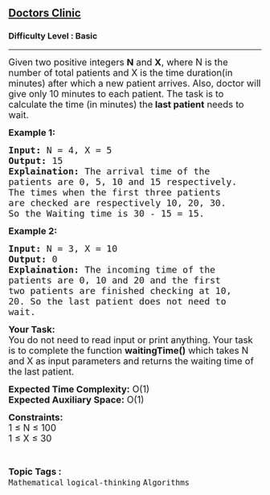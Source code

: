 <h2><a href="https://www.geeksforgeeks.org/problems/doctors-clinic0431/1?page=3&category=Arrays,Mathematical,Sorting&difficulty=Basic&status=unsolved&sortBy=submissions">Doctors Clinic</a></h2><h3>Difficulty Level : Basic</h3><hr><div class="problems_problem_content__Xm_eO"><p><span style="font-size: 18px;">Given two positive integers <strong>N</strong> and <strong>X</strong>, where N is the number of total patients and X is the time duration(in minutes) after which a new patient arrives. Also, doctor will give only 10 minutes to each patient. The task is to calculate the time (in minutes) the<strong> last patient</strong> needs to wait.</span></p>
<p><strong><span style="font-size: 18px;">Example 1:</span></strong></p>
<pre><span style="font-size: 18px;"><strong>Input:</strong> N = 4, X = 5
<strong>Output:</strong> 15
<strong>Explaination:</strong> The arrival time of the 
patients are 0, 5, 10 and 15 respectively. 
The times when the first three patients 
are checked are respectively 10, 20, 30. 
So the Waiting time is 30 - 15 = 15.</span></pre>
<p><strong><span style="font-size: 18px;">Example 2:</span></strong></p>
<pre><span style="font-size: 18px;"><strong>Input:</strong> N = 3, X = 10
<strong>Output:</strong> 0
<strong>Explaination:</strong> The incoming time of the 
patients are 0, 10 and 20 and the first 
two patients are finished checking at 10, 
20. So the last patient does not need to 
wait.</span></pre>
<p><span style="font-size: 18px;"><strong>Your Task:</strong><br>You do not need to read input or print anything. Your task is to complete the function <strong>waitingTime()</strong> which takes N and X as input parameters and returns the waiting time of the last patient.</span></p>
<p><span style="font-size: 18px;"><strong>Expected Time Complexity:</strong> O(1)<br><strong>Expected Auxiliary Space:</strong> O(1)</span></p>
<p><span style="font-size: 18px;"><strong>Constraints:</strong><br>1 ≤ N ≤ 100<br>1 ≤ X ≤ 30</span></p></div><br><p><span style=font-size:18px><strong>Topic Tags : </strong><br><code>Mathematical</code>&nbsp;<code>logical-thinking</code>&nbsp;<code>Algorithms</code>&nbsp;